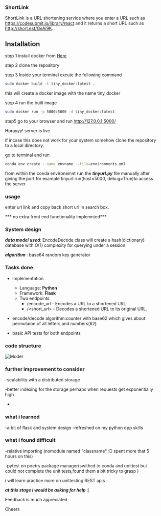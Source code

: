 ### ShortLink

ShortLink is a URL shortening service where you enter a URL such as https://codesubmit.io/library/react and it returns a short URL such as http://short.est/GeAi9K.




## Installation

step 1 install docker from [ Here](https://docs.docker.com/get-docker/) 

step 2 clone the repository 

step 3 Inside your terminal excute the following command
```bash
sudo docker build -t tiny_docker:latest . 
```
this will create a docker image with the name tiny_docker 

step 4 run the built image 
```bash
sudo docker run -p 5000:5000 -d tiny_docker:latest
```
step5 go to your browser and run  http://127.0.0.1:5000/ 

Horayyy! server is live



if incase this does not work for your system somehow 
clone the repository to a local directory.

go to terminal and run 

```bash
conda env create --name envname --file=environments.yml
```
from within the conda environemnt 
 run the ***tinyurl.py*** file manually after giving the port 
 for example tinyurl.run(host=5000, debug=True)to access the server 

### usage
 enter url link and copy back short url in search box.

  *** no extra front end functionality implemnted*** 


### System design  

***data model used***: EncodeDecode class will create a hash(dictionary) database with O(1) complexity for querying under a session. 

***algorithm*** : base64 random key generator 


### Tasks done

-   implementation
    -   Language: **Python**
    -   Framework: **Flask**
    -   Two endpoints 
        -   /encode_url - Encodes a URL to a shortened URL
        -   /<short_url> - Decodes a shortened URL to its original URL.
-   encode/decode algorithm:counter with base62 which gives about permutaion of all letters and numbers(62)

-   basic API tests for both endpoints

### code structure 
![Model](code_structure.png)


### further improvement to consider 

-scalability with a distributed storage 

-better indexing for the storage perhaps when requests get exponentially high

-

### what i learned 

-a bit of flask and system design 
-refreshed on my python opp skills

### what i found difficult 
-relative importing (nomodule named "classname" :D spent more that 5 hours on this)

-pytest on poetry package manager(swithed to conda and unittest but could not complete the unit tests,found them a bit tricky to grasp )

i will learn practice more on unittesting REST apis

***at this stage i would be asking for help*** :) 

Feedback is much appreciated 

Cheers 




